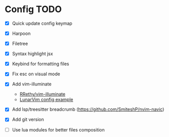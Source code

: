 # Config TODO

- [x] Quick update config keymap
- [x] Harpoon
- [x] Filetree
- [x] Syntax highlight jsx
- [x] Keybind for formatting files
- [x] Fix esc on visual mode
- [x] Add vim-illuminate
	- [RRethy/vim-illuminate](https://github.com/RRethy/vim-illuminate) 
	- [LunarVim config example](https://github.com/LunarVim/LunarVim/blob/407e7b05eace59f571730f7d1467c39f7ba73a90/lua/lvim/core/illuminate.lua#L50)
- [x] Add lsp/treesitter breadcrumb (https://github.com/SmiteshP/nvim-navic)
- [x] Add git version
- [ ] Use lua modules for better files composition

